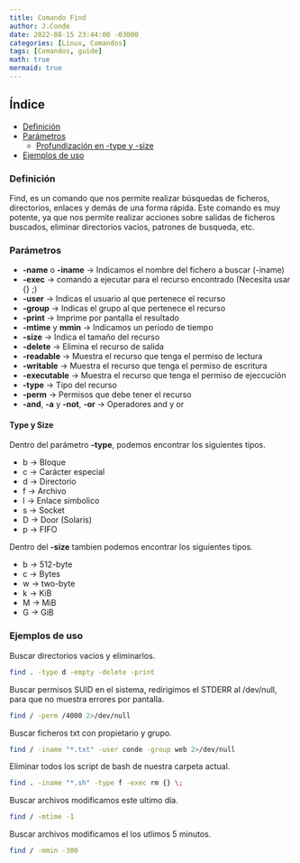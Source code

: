 ```yaml
---
title: Comando Find
author: J.Conde
date: 2022-08-15 23:44:00 -03000 
categories: [Linux, Comandos]
tags: [Comandos, guide]
math: true
mermaid: true
---
```


## Índice
- [Definición](#definición)
- [Parámetros](#parámetros)
  - [Profundización en -type y -size](#type-y-size)
- [Ejemplos de uso](#ejemplos-de-uso)

### Definición 
Find, es un comando que nos permite realizar búsquedas de ficheros, directorios, enlaces y demás de una forma rápida. Este comando es muy potente, ya que nos permite realizar acciones sobre salidas de ficheros buscados, eliminar directorios vacios, patrones de busqueda, etc. 

### Parámetros 
- **-name** o **-iname** → Indicamos el nombre del fichero a buscar (-iname)
- **-exec** → comando a ejecutar para el recurso encontrado (Necesita usar {} \;)
- **-user** → Indicas el usuario al que pertenece el recurso
- **-group** → Indicas el grupo al que pertenece el recurso
- **-print** → Imprime por pantalla el resultado
- **-mtime** y **mmin** → Indicamos un periodo de tiempo 
- **-size** → Indica el tamaño del recurso
- **-delete** → Elimina el recurso de salida  
- **-readable** → Muestra el recurso que tenga el permiso de lectura
- **-writable** → Muestra el recurso que tenga el permiso de escritura
- **-executable** → Muestra el recurso que tenga el permiso de ejeccución
- **-type** → Tipo del recurso
- **-perm** → Permisos que debe tener el recurso
- **-and**, **-a** y **-not**, **-or** → Operadores and y or 

#### Type y Size
Dentro del parámetro **-type**, podemos encontrar los siguientes tipos. 
-  b → Bloque 
-  c → Carácter especial  
-  d → Directorio
-  f → Archivo
-  l → Enlace simbolico 
-  s → Socket 
-  D → Door (Solaris) 
-  p → FIFO 

Dentro del **-size** tambien podemos encontrar los siguientes tipos. 
-  b → 512-byte  
-  c → Bytes  
-  w → two-byte
-  k → KiB 
-  M → MiB
-  G → GiB

### Ejemplos de uso 
Buscar directorios vacios y eliminarlos. 
```bash
find . -type d -empty -delete -print
```

Buscar permisos SUID en el sistema, redirigimos el STDERR al /dev/null, para que no muestra errores por pantalla.
```bash
find / -perm /4000 2>/dev/null
```

Buscar ficheros txt con propietario y grupo.
```bash
find / -iname "*.txt" -user conde -group web 2>/dev/null
```

Eliminar todos los script de bash de nuestra carpeta actual.
```bash
find . -iname "*.sh" -type f -exec rm {} \;
```

Buscar archivos modificamos este ultimo día.
```bash
find / -mtime -1
```

Buscar archivos modificamos el los utlimos 5 minutos.
```bash
find / -mmin -300
```
